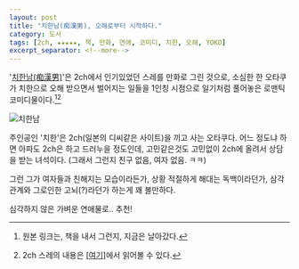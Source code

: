 ```yaml
---
layout: post
title: "치한남(痴漢男), 오해로부터 시작하다."
category: 도서
tags: [2ch, ★★★★★, 책, 만화, 연애, 코미디, 치한, 오해, YOKO]
excerpt_separator: <!--more-->
---
```


'[치한남(痴漢男)](http://passionate1842.web.infoseek.co.jp/manga.htm)'은 2ch에서 인기있었던 스레를 만화로 그린 것으로, 소심한 한 오타쿠가 치한으로 오해 받으면서 벌어지는 일들을 1인칭 시점으로 일기처럼 풀어놓은 로맨틱 코미디물이다.<!--more-->[^1][^2]

[^1]: 원본 링크는, 책을 내서 그런지, 지금은 날아갔다.

[^2]: 2ch 스레의 내용은 [[여기]](http://www.geocities.jp/chikan_otoko_2005/)에서 읽어볼 수 있다.

![치한남](https://lh5.googleusercontent.com/-jt8lShjDNY0/VMKMp5YbM_I/AAAAAAAAOmA/KMlaOwNf9Io/s0/chikanotoko.jpg "치한으로 오해받은 한 소심남의 이야기다.")

주인공인 '치한'은 2ch(일본의 디씨같은 사이트)을 끼고 사는 오타쿠다.
어느 정도냐 하면 아파도 2ch은 하고 드러누을 정도인데,
고민같은것도 고민없이 2ch에 올려서 상담을 받는 녀석이다.
(그래서 그런지 친구 없음, 여자 없음. ㅋㅋ)

그런 그가 여자들과 친해지는 모습이라든가,
상황 적절하게 해대는 독백이라던가,
삼각관계와 그로인한 고뇌(?)라던가 하는게 꽤 볼만하다.

심각하지 않은 가벼운 연애물로.. 추천!
